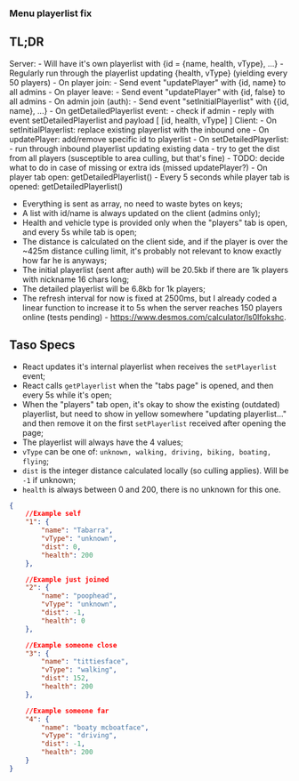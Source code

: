 
### Menu playerlist fix
## TL;DR
Server:
    - Will have it's own playerlist with {id = {name, health, vType}, ...}
    - Regularly run through the playerlist updating {health, vType} (yielding every 50 players)
    - On player join:
        - Send event "updatePlayer" with {id, name} to all admins
    - On player leave:
        - Send event "updatePlayer" with {id, false} to all admins
    - On admin join (auth):
        - Send event "setInitialPlayerlist" with {{id, name}, ...}
    - On getDetailedPlayerlist event:
        - check if admin
        - reply with event setDetailedPlayerlist and payload [ [id, health, vType] ]
Client:
    - On setInitialPlayerlist: replace existing playerlist with the inbound one
    - On updatePlayer: add/remove specific id to playerlist
    - On setDetailedPlayerlist: 
        - run through inbound playerlist updating existing data
        - try to get the dist from all players (susceptible to area culling, but that's fine)
        - TODO: decide what to do in case of missing or extra ids (missed updatePlayer?)
    - On player tab open: getDetailedPlayerlist()
    - Every 5 seconds while player tab is opened: getDetailedPlayerlist()

- Everything is sent as array, no need to waste bytes on keys;
- A list with id/name is always updated on the client (admins only);
- Health and vehicle type is provided only when the "players" tab is open, and every 5s while tab is open;
- The distance is calculated on the client side, and if the player is over the ~425m distance culling limit, it's probably not relevant to know exactly how far he is anyways;
- The initial playerlist (sent after auth) will be 20.5kb if there are 1k players with nickname 16 chars long;
- The detailed playerlist will be 6.8kb for 1k players;
- The refresh interval for now is fixed at 2500ms, but I already coded a linear function to increase it to 5s when the server reaches 150 players online (tests pending) - https://www.desmos.com/calculator/ls0lfokshc.


## Taso Specs
- React updates it's internal playerlist when receives the `setPlayerlist` event;
- React calls `getPlayerlist` when the "tabs page" is opened, and then every 5s while it's open;
- When the "players" tab open, it's okay to show the existing (outdated) playerlist, but need to show in yellow somewhere "updating playerlist..." and then remove it on the first `setPlayerlist` received after opening the page;
- The playerlist will always have the 4 values;
- `vType` can be one of: `unknown, walking, driving, biking, boating, flying`;
- `dist` is the integer distance calculated locally (so culling applies). Will be `-1` if unknown;
- `health` is always between 0 and 200, there is no unknown for this one.

```json
{
    //Example self
    "1": {
        "name": "Tabarra",
        "vType": "unknown",
        "dist": 0,
        "health": 200
    },

    //Example just joined
    "2": {
        "name": "poophead",
        "vType": "unknown",
        "dist": -1,
        "health": 0
    },

    //Example someone close
    "3": {
        "name": "tittiesface",
        "vType": "walking",
        "dist": 152,
        "health": 200
    },

    //Example someone far
    "4": {
        "name": "boaty mcboatface",
        "vType": "driving",
        "dist": -1,
        "health": 200
    }
}
```
